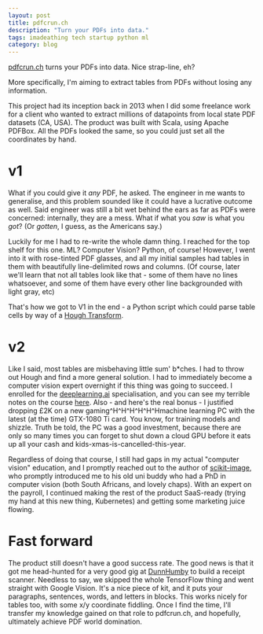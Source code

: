 ```yaml
---
layout: post
title: pdfcrun.ch
description: "Turn your PDFs into data."
tags: imadeathing tech startup python ml
category: blog
---
```


[pdfcrun.ch](https://pdfcrun.ch) turns your PDFs into data. Nice strap-line, eh?

More specifically, I'm aiming to extract tables from PDFs without losing any information.

This project had its inception back in 2013 when I did some freelance work for a client who wanted to extract millions of datapoints from local state PDF datasets (CA, USA). The product was built with Scala, using Apache PDFBox. All the PDFs looked the same, so you could just set all the coordinates by hand.

# v1

What if you could give it *any* PDF, he asked. The engineer in me wants to generalise, and this problem sounded like it could have a lucrative outcome as well. Said engineer was still a bit wet behind the ears as far as PDFs were concerned: internally, they are a mess. What if what you _saw_ is what you _got_? (Or _gotten_, I guess, as the Americans say.)

Luckily for me I had to re-write the whole damn thing. I reached for the top shelf for this one. ML? Computer Vision? Python, of course! However, I went into it with rose-tinted PDF glasses, and all my initial samples had tables in them with beautifully line-delimited rows and columns. (Of course, later we'll learn that not all tables look like that - some of them have no lines whatsoever, and some of them have every other line backgrounded with light gray, etc)

That's how we got to V1 in the end - a Python script which could parse table cells by way of a [Hough Transform](https://en.wikipedia.org/wiki/Hough_transform).

# v2

Like I said, most tables are misbehaving little sum' b*ches. I had to throw out Hough and find a more general solution. I had to immediately become a computer vision expert overnight if this thing was going to succeed. I enrolled for the [deeplearning.ai](https://deeplearning.ai) specialisation, and you can see my terrible notes on the course [here](tags#deeplearning). Also - and here's the real bonus - I justified dropping £2K on a new gaming^H^H^H^H^H^Hmachine learning PC with the latest (at the time) GTX-1080 Ti card. You know, for training models and shizzle. Truth be told, the PC was a good investment, because there are only so many times you can forget to shut down a cloud GPU before it eats up all your cash and kids-xmas-is-cancelled-this-year.

Regardless of doing that course, I still had gaps in my actual "computer vision" education, and I promptly reached out to the author of [scikit-image](https://en.wikipedia.org/wiki/Scikit-image), who promptly introduced me to his old uni buddy who had a PhD in computer vision (both South Africans, and lovely chaps). With an expert on the payroll, I continued making the rest of the product SaaS-ready (trying my hand at this new thing, Kubernetes) and getting some marketing juice flowing.

# Fast forward

The product still doesn't have a good success rate. The good news is that it got me head-hunted for a very good gig at [DunnHumby](https://en.wikipedia.org/wiki/Dunnhumby) to build a receipt scanner. Needless to say, we skipped the whole TensorFlow thing and went straight with Google Vision. It's a nice piece of kit, and it puts your paragraphs, sentences, words, and letters in blocks. This works nicely for tables too, with some x/y coordinate fiddling. Once I find the time, I'll transfer my knowledge gained on that role to pdfcrun.ch, and hopefully, ultimately achieve PDF world domination.